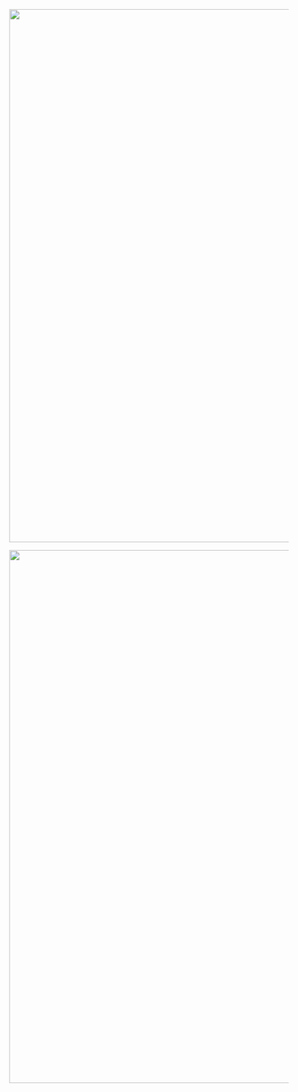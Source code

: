   <div style="display: flex; flex-direction: column; gap:1em; height:400px; ">
    <img
      src="https://github-readme-stats.vercel.app/api?username=anactualfox&count_private=true&show_icons=true&theme=gruvbox"
      alt=""
      style="width:100vw";
      >
    <img
      src="https://github-readme-stats.vercel.app/api/top-langs/?username=anactualfox&layout=compact&langs_count=8&theme=gruvbox"
      alt=""
      style="width:100vw";
      >
  </div>
